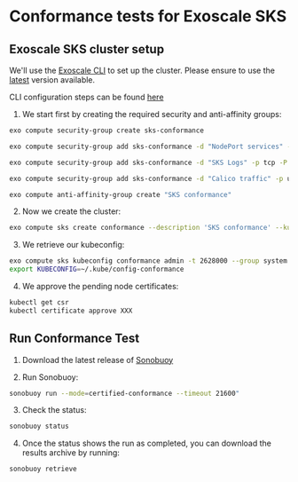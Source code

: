 # Conformance tests for Exoscale SKS

## Exoscale SKS cluster setup

We'll use the [Exoscale CLI](https://community.exoscale.com/documentation/tools/exoscale-command-line-interface/) to set up the cluster. Please ensure to use the [latest](https://github.com/exoscale/cli/releases) version available.

CLI configuration steps can be found [here](https://community.exoscale.com/documentation/tools/exoscale-command-line-interface/#configuration)

1. We start first by creating the required security and anti-affinity groups:
```bash
exo compute security-group create sks-conformance

exo compute security-group add sks-conformance -d "NodePort services" -p tcp -P 30000-32767

exo compute security-group add sks-conformance -d "SKS Logs" -p tcp -P 10250

exo compute security-group add sks-conformance -d "Calico traffic" -p udp -P 4789 -s sks-conformance

exo compute anti-affinity-group create "SKS conformance"
```

2. Now we create the cluster:
```bash
exo compute sks create conformance --description 'SKS conformance' --kubernetes-version "1.31.0" --nodepool-instance-type extra-large --nodepool-size 3 --nodepool-security-group sks-conformance --nodepool-anti-affinity-group 'SKS conformance' --nodepool-instance-prefix 'conformance' --no-exoscale-ccm --no-metrics-server
```

3. We retrieve our kubeconfig:
```bash
exo compute sks kubeconfig conformance admin -t 2628000 --group system:masters > ~/.kube/config-conformance
export KUBECONFIG=~/.kube/config-conformance
```

4. We approve the pending node certificates:
```bash
kubectl get csr
kubectl certificate approve XXX
```

## Run Conformance Test

1. Download the latest release of [Sonobuoy](https://github.com/vmware-tanzu/sonobuoy/releases)

2. Run Sonobuoy:
```bash
sonobuoy run --mode=certified-conformance --timeout 21600"
```

3. Check the status:
```bash
sonobuoy status
```

4. Once the status shows the run as completed, you can download the results archive by running:
```bash
sonobuoy retrieve
```
